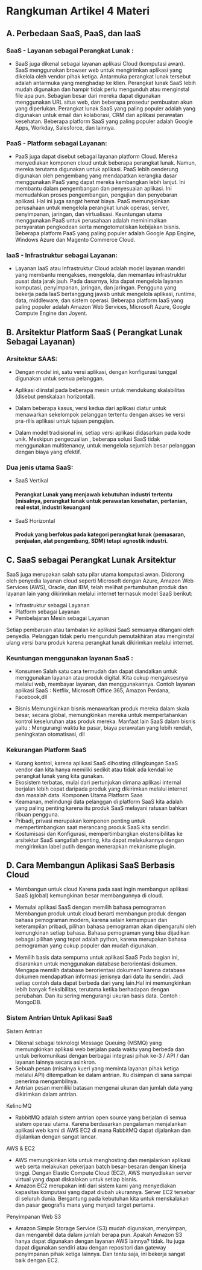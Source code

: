 # Rangkuman Artikel 4 Materi

## A.	Perbedaan SaaS, PaaS, dan IaaS
### SaaS - Layanan sebagai Perangkat Lunak :
* SaaS juga dikenal sebagai layanan aplikasi Cloud (komputasi awan). SaaS menggunakan browser web untuk mengirimkan aplikasi yang dikelola oleh vendor pihak ketiga. Antarmuka perangkat lunak tersebut adalah antarmuka yang menghadap ke klien. Perangkat lunak SaaS lebih mudah digunakan dan hampir tidak perlu mengunduh atau menginstal file apa pun. Sebagian besar dari mereka dapat digunakan menggunakan URL situs web, dan beberapa prosedur pembuatan akun yang diperlukan. Perangkat lunak SaaS yang paling populer adalah yang digunakan untuk email dan kolaborasi, CRM dan aplikasi perawatan kesehatan. 
Beberapa platform SaaS yang paling populer adalah Google Apps, Workday, Salesforce, dan lainnya.

### PaaS - Platform sebagai Layanan:
* PaaS juga dapat disebut sebagai layanan platform Cloud. Mereka menyediakan komponen cloud untuk beberapa perangkat lunak. Namun, mereka terutama digunakan untuk aplikasi. PaaS lebih cenderung digunakan oleh pengembang yang mendapatkan kerangka dasar menggunakan PaaS yang dapat mereka kembangkan lebih lanjut. Ini membantu dalam pengembangan dan penyesuaian aplikasi. Ini memudahkan proses pengembangan, pengujian dan penyebaran aplikasi. Hal ini juga sangat hemat biaya. PaaS memungkinkan perusahaan untuk mengelola perangkat lunak operasi, server, penyimpanan, jaringan, dan virtualisasi. 
Keuntungan utama menggunakan PaaS untuk perusahaan adalah meminimalkan persyaratan pengkodean serta mengotomatiskan kebijakan bisnis. Beberapa platform PaaS yang paling populer adalah Google App Engine, Windows Azure dan Magento Commerce Cloud.

### IaaS - Infrastruktur sebagai Layanan:
* Layanan IaaS atau Infrastruktur Cloud adalah model layanan mandiri yang membantu mengakses, mengelola, dan memantau infrastruktur pusat data jarak jauh. Pada dasarnya, kita dapat mengelola layanan komputasi, penyimpanan, jaringan, dan jaringan. 
Pengguna yang bekerja pada IaaS bertanggung jawab untuk mengelola aplikasi, runtime, data, middleware, dan sistem operasi.  Beberapa platform IaaS yang paling populer adalah Amazon Web Services, Microsoft Azure, Google Compute Engine dan Joyent.

## B.	Arsitektur Platform SaaS ( Perangkat Lunak Sebagai Layanan)

### Arsitektur SAAS:

* Dengan model ini, satu versi aplikasi, dengan konfigurasi tunggal digunakan untuk semua pelanggan. 

* Aplikasi diinstal pada beberapa mesin untuk mendukung skalabilitas (disebut penskalaan horizontal). 

* Dalam beberapa kasus, versi kedua dari aplikasi diatur untuk menawarkan sekelompok pelanggan tertentu dengan akses ke versi pra-rilis aplikasi untuk tujuan pengujian. 

* Dalam model tradisional ini, setiap versi aplikasi didasarkan pada kode unik. Meskipun pengecualian , beberapa solusi SaaS tidak menggunakan multitenancy, untuk mengelola sejumlah besar pelanggan dengan biaya yang efektif. 

### Dua jenis utama SaaS:

* SaaS Vertikal 
    ####  Perangkat Lunak yang menjawab kebutuhan industri tertentu (misalnya, perangkat lunak untuk perawatan kesehatan, pertanian, real estat, industri keuangan)
* SaaS Horizontal 
    #### Produk yang berfokus pada kategori perangkat lunak (pemasaran, penjualan, alat pengembang, SDM) tetapi agnostik industri.


## C.	SaaS sebagai Perangkat Lunak Arsitektur 

SaaS juga merupakan salah satu pilar utama komputasi awan. Didorong oleh penyedia layanan cloud seperti Microsoft dengan Azure, Amazon Web Services (AWS), Oracle, dan IBM, telah melihat pertumbuhan produk dan layanan lain yang dikirimkan melalui internet termasuk model SaaS berikut:
* Infrastruktur sebagai Layanan
* Platform sebagai Layanan
* Pembelajaran Mesin sebagai Layanan

Setiap pembaruan atau tambalan ke aplikasi SaaS semuanya ditangani oleh penyedia. Pelanggan tidak perlu mengunduh pemutakhiran atau menginstal ulang versi baru produk karena perangkat lunak dikirimkan melalui internet.

### Keuntungan menggunakan layanan SaaS :
* Konsumen
Salah satu cara termudah dan dapat diandalkan untuk menggunakan layanan atau produk digital. Kita cukup mengaksesnya melalui web, membayar layanan, dan menggunakannya. Contoh layanan aplikasi SaaS :
Netflix, Microsoft Office 365, Amazon Perdana, Facebook,dll

* Bisnis
Memungkinkan bisnis menawarkan produk mereka dalam skala besar, secara global, memungkinkan mereka untuk mempertahankan kontrol keseluruhan atas produk mereka. Manfaat lain SaaS dalam bisnis yaitu : Mengurangi waktu ke pasar, biaya perawatan yang lebih rendah, peningkatan otomatisasi, dll

### Kekurangan Platform SaaS
-	Kurang kontrol, karena aplikasi SaaS dihosting dilingkungan SaaS vendor dan kita hanya memiliki sedikit atau tidak ada kendali ke perangkat lunak yang kita gunakan.
-	Ekosistem terbatas, mulai dari pertunjukan dimana aplikasi internal berjalan lebih cepat daripada produk yang dikirimkan melalui internet dan masalah data.
Komponen Utama Platform Saas
-	Keamanan, melindungi data pelanggan di platform SaaS kita adalah yang paling penting karena itu produk SaaS melayani ratusan bahkan ribuan pengguna.
-	Pribadi, privasi merupakan komponen penting untuk mempertimbangkan saat merancang produk SaaS kita sendiri.
-	Kostumisasi dan Konfigurasi, mempertimbangkan ekstensibilitas ke arsitektur SaaS sangatlah penting, kita dapat melakukannya dengan mengirimkan label putih dengan menerapkan mekanisme plugin.




## D.	Cara Membangun Aplikasi SaaS Berbasis Cloud

-	Membangun untuk cloud
Karena pada saat ingin membangun aplikasi SaaS (global) kemungkinan besar membangunnya di cloud.

-	Memulai aplikasi SaaS dengan memilih bahasa pemograman
Membangun produk untuk cloud berarti membangun produk dengan bahasa pemograman modern, karena selain kemampuan dan keterampilan pribadi, pilihan bahasa pemograman akan dipengaruhi oleh kemungkinan setiap bahasa. Bahasa pemograman yang bisa dijadikan sebagai pilihan yang tepat adalah python, karena merupakan bahasa pemograman yang cukup populer dan mudah digunakan.

-	Memilih basis data sempurna untuk aplikasi SaaS
Pada bagian ini, disarankan untuk menggunakan database berorientasi dokumen. Mengapa memilih database berorientasi dokumen? karena database dokumen mendapatkan informasi jenisnya dari data itu sendiri. Jadi setiap contoh data dapat berbeda dari yang lain.Hal ini memungkinkan lebih banyak fleksibilitas, terutama ketika berhadapan dengan perubahan. Dan itu sering mengurangi ukuran basis data. Contoh : MongoDB.

### Sistem Antrian Untuk Aplikasi SaaS

Sistem Antrian
-	Dikenal sebagai teknologi Message Queuing (MSMQ) yang memungkinkan aplikasi web berjalan pada waktu yang berbeda dan untuk berkomunikasi dengan berbagai integrasi pihak ke-3 / API / dan layanan lainnya secara asinkron.
-	Sebuah pesan (misalnya kueri yang meminta layanan pihak ketiga melalui API) ditempatkan ke dalam antrian. Itu disimpan di sana sampai penerima mengambilnya.
-	Antrian pesan memiliki batasan mengenai ukuran dan jumlah data yang dikirimkan dalam antrian. 

KelinciMQ
-	RabbitMQ adalah sistem antrian open source yang berjalan di semua sistem operasi utama. Karena berdasarkan pengalaman menjalankan aplikasi web kami di AWS EC2 di mana RabbitMQ dapat dijalankan dan dijalankan dengan sangat lancar.


AWS & EC2
-	AWS memungkinkan kita untuk menghosting dan menjalankan aplikasi web serta melakukan pekerjaan batch besar-besaran dengan kinerja tinggi. Dengan Elastic Compute Cloud (EC2), AWS menyediakan server virtual yang dapat diskalakan untuk setiap bisnis.
-	Amazon EC2 merupakan inti dari sistem kami yang menyediakan kapasitas komputasi yang dapat diubah ukurannya. Server EC2 tersebar di seluruh dunia. Bergantung pada kebutuhan kita untuk menskalakan dan pasar geografis mana yang menjadi target pertama.

Penyimpanan Web S3
-	Amazon Simple Storage Service (S3) mudah digunakan, menyimpan, dan mengambil data dalam jumlah berapa pun. Apakah Amazon S3 hanya dapat digunakan dengan layanan AWS lainnya? tidak. Itu juga dapat digunakan sendiri atau dengan repositori dan gateway penyimpanan pihak ketiga lainnya. Dan tentu saja, ini bekerja sangat baik dengan EC2.


